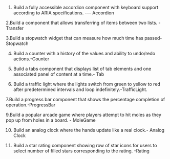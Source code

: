 1. Build a fully accessible accordion component with keyboard support according to ARIA specifications. --- Accordion

2.Build a component that allows transferring of items between two lists. - Transfer

3.Build a stopwatch widget that can measure how much time has passed- Stopwatch

4. Build a counter with a history of the values and ability to undo/redo actions.-Counter

5. Build a tabs component that displays list of tab elements and one associated panel of content   at a time.- Tab

6. Build a traffic light where the lights switch from green to yellow to red after predetermined intervals and loop indefinitely.-TrafficLight.

7.Build a progress bar component that shows the percentage completion of operation.-ProgressBar

9.Build a popular arcade game where players attempt to hit moles as they pop up from holes in a board. - MoleGame

10. Build an analog clock where the hands update like a real clock.- Analog Clock

10. Build a star rating component showing row of star icons for users to select number of filled stars corresponding to the rating. -Rating
